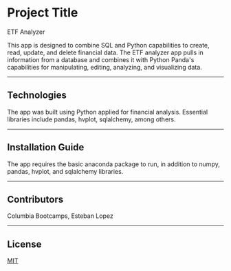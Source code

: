 # Project Title

ETF Analyzer

This app is designed to combine SQL and Python capabilities to create, read, update, and delete financial data. The ETF analyzer app pulls in information from a database and combines it with Python Panda's capabilities for manipulating, editing, analyzing, and visualizing data. 

---

## Technologies

The app was built using Python applied for financial analysis. Essential libraries include pandas, hvplot, sqlalchemy, among others. 

---

## Installation Guide

The app requires the basic anaconda package to run, in addition to numpy, pandas, hvplot, and sqlalchemy libraries.

---

## Contributors

Columbia Bootcamps, Esteban Lopez

---

## License

[MIT](LICENSE)

